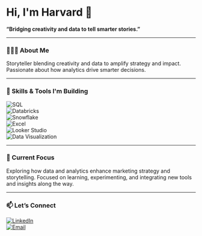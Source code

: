 # Hi, I'm Harvard 👋  

**“Bridging creativity and data to tell smarter stories.”**  

---

### 👩🏽‍💻 About Me  
Storyteller blending creativity and data to amplify strategy and impact. Passionate about how analytics drive smarter decisions.

---

### 🚀 Skills & Tools I'm Building  
![SQL](https://img.shields.io/badge/SQL-336791?style=for-the-badge&logo=postgresql&logoColor=white)  
![Databricks](https://img.shields.io/badge/Databricks-FF3621?style=for-the-badge&logo=databricks&logoColor=white)  
![Snowflake](https://img.shields.io/badge/Snowflake-29B5E8?style=for-the-badge&logo=snowflake&logoColor=white)  
![Excel](https://img.shields.io/badge/Excel-217346?style=for-the-badge&logo=microsoft-excel&logoColor=white)  
![Looker Studio](https://img.shields.io/badge/Looker%20Studio-4285F4?style=for-the-badge&logo=google&logoColor=white)  
![Data Visualization](https://img.shields.io/badge/Data%20Visualization-FFB000?style=for-the-badge&logo=tableau&logoColor=white)  

---

### 🌱 Current Focus  
Exploring how data and analytics enhance marketing strategy and storytelling. Focused on learning, experimenting, and integrating new tools and insights along the way.  

---

### 📫 Let’s Connect  
[![LinkedIn](https://img.shields.io/badge/LinkedIn-0A66C2?style=for-the-badge&logo=linkedin&logoColor=white)](YOUR-LINKEDIN-URL)  
[![Email](https://img.shields.io/badge/Email-D14836?style=for-the-badge&logo=gmail&logoColor=white)](mailto:YOUR-EMAIL)  
